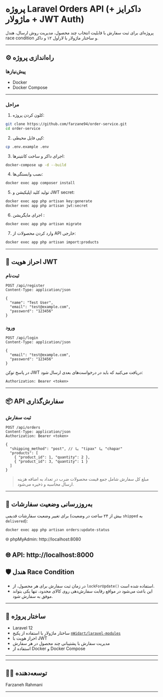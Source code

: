 # پروژه Laravel Orders API (داکرایز + ماژولار + JWT Auth)

پروژه‌ای برای ثبت سفارش با قابلیت انتخاب چند محصول، مدیریت روش ارسال، هندل race condition و ساختار ماژولار با لاراول ۱۲ و داکر.

---

## ⚙️ راه‌اندازی پروژه

### پیش‌نیازها

- Docker
- Docker Compose

---

### مراحل

1. کلون کردن پروژه:

```bash
git clone https://github.com/farzane94/order-service.git
cd order-service
```

2. کپی فایل محیطی:

```bash
cp .env.example .env
```

3. اجرای داکر و ساخت کانتینرها:

```bash
docker-compose up -d --build
```

4. نصب وابستگی‌ها:

```bash
docker exec app composer install
```

5. تولید کلید اپلیکیشن و JWT secret:

```bash
docker exec app php artisan key:generate
docker exec app php artisan jwt:secret
```

6. اجرای مایگریشن :

```bash
docker exec app php artisan migrate
```

7. وارد کردن محصولات از API خارجی:

```bash
docker exec app php artisan import:products
```

---

## 🔐 احراز هویت JWT

### ثبت‌نام

```http
POST /api/register
Content-Type: application/json

{
  "name": "Test User",
  "email": "test@example.com",
  "password": "123456"
}
```

### ورود

```http
POST /api/login
Content-Type: application/json

{
  "email": "test@example.com",
  "password": "123456"
}
```

در پاسخ توکن JWT دریافت می‌کنید که باید در درخواست‌های بعدی ارسال شود:

```
Authorization: Bearer <token>
```

---

## 📦 API سفارش‌گذاری

### ثبت سفارش

```http
POST /api/orders
Content-Type: application/json
Authorization: Bearer <token>

{
  "shipping_method": "post", // یا "tipax" یا "chapar"
  "products": [
    { "product_id": 1, "quantity": 2 },
    { "product_id": 3, "quantity": 1 }
  ]
}
```

> مبلغ کل سفارش شامل جمع قیمت محصولات ضرب در تعداد به اضافه هزینه ارسال محاسبه و ذخیره می‌شود.

---

## 🔄 به‌روزرسانی وضعیت سفارشات

برای تغییر وضعیت سفارشات قدیمی (بیش از ۲۴ ساعت در وضعیت `shipped` به `delivered`):

```bash
docker exec app php artisan orders:update-status
```
🌐 phpMyAdmin: http://localhost:8080


🌐 API: http://localhost:8000
---

## 🛡️ هندل Race Condition

- در زمان ثبت سفارش برای هر محصول، از `lockForUpdate()` استفاده شده است.
- این باعث می‌شود در مواقع رقابت سفارش‌دهی روی کالای محدود، تنها یکی بتواند موفق به سفارش شود.

---

## 🧱 ساختار پروژه

- Laravel 12
- ساختار ماژولار با استفاده از پکیج [`nWidart/laravel-modules`](https://github.com/nWidart/laravel-modules)
- احراز هویت با JWT
- مدیریت سفارش با پشتیبانی چند محصول در هر سفارش
- استفاده از Docker و Docker Compose

---

---

## 🧑‍💻 توسعه‌دهنده

Farzaneh Rahmani

---
